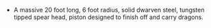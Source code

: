 - A massive 20 foot long, 6 foot radius, solid dwarven steel, tungsten tipped spear head, piston designed to finish off and carry dragons. 